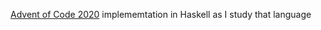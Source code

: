 [Advent of Code 2020](https://adventofcode.com/2020/) implememtation in
Haskell as I study that language
